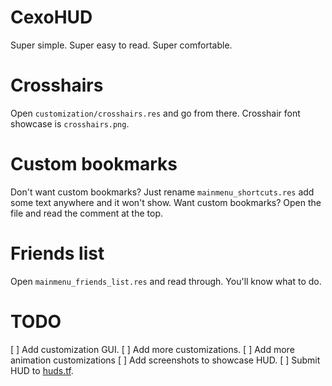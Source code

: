 # CexoHUD
Super simple.
Super easy to read.
Super comfortable.

# Crosshairs
Open `customization/crosshairs.res` and go from there. Crosshair font showcase is `crosshairs.png`.

# Custom bookmarks
Don't want custom bookmarks? Just rename `mainmenu_shortcuts.res` add some text anywhere and it won't show.
Want custom bookmarks? Open the file and read the comment at the top.

# Friends list
Open `mainmenu_friends_list.res` and read through. You'll know what to do.

# TODO
[ ] Add customization GUI.
[ ] Add more customizations.
[ ] Add more animation customizations
[ ] Add screenshots to showcase HUD.
[ ] Submit HUD to [huds.tf](https://huds.tf).
